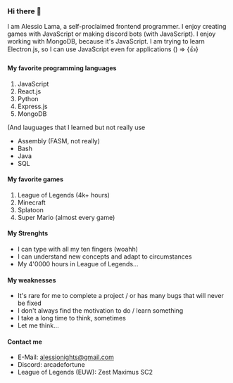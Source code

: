 ### Hi there 👋
I am Alessio Lama, a self-proclaimed frontend programmer. I enjoy creating games with JavaScript or making discord bots (with JavaScript). I enjoy working with MongoDB, because it's JavaScript.
I am trying to learn Electron.js, so I can use JavaScript even for applications () => {👍}
#### My favorite programming languages
1. JavaScript
2. React.js
3. Python
4. Express.js
5. MongoDB

(And lauguages that I learned but not really use
- Assembly (FASM, not really)
- Bash
- Java
- SQL


#### My favorite games
1. League of Legends (4k+ hours)
2. Minecraft
3. Splatoon
4. Super Mario (almost every game)


#### My Strenghts
- I can type with all my ten fingers (woahh)
- I can understand new concepts and adapt to circumstances
- My 4'0000 hours in League of Legends...

#### My weaknesses
- It's rare for me to complete a project / or has many bugs that will never be fixed
- I don't always find the motivation to do / learn something
- I take a long time to think, sometimes
- Let me think... 

#### Contact me
- E-Mail: alessionights@gmail.com
- Discord: arcadefortune
- League of Legends (EUW): Zest Maximus SC2

<!--
**ArcadeFortune/ArcadeFortune** is a ✨ _special_ ✨ repository because its `README.md` (this file) appears on your GitHub profile.

Here are some ideas to get you started:

- 🔭 I’m currently working on ...
- 🌱 I’m currently learning ...
- 👯 I’m looking to collaborate on ...
- 🤔 I’m looking for help with ...
- 💬 Ask me about ...
- 📫 How to reach me: ...
- 😄 Pronouns: ...
- ⚡ Fun fact: ...
-->
